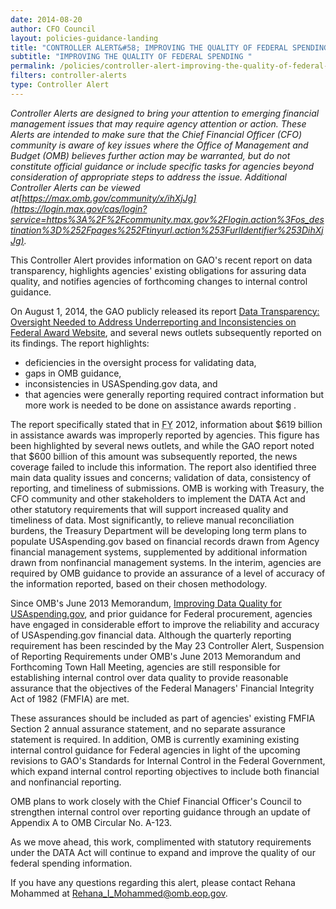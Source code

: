 ```yaml
---
date: 2014-08-20
author: CFO Council
layout: policies-guidance-landing 
title: "CONTROLLER ALERT&#58; IMPROVING THE QUALITY OF FEDERAL SPENDING TRANSPARENCY ON USASPENDING.GOV"
subtitle: "IMPROVING THE QUALITY OF FEDERAL SPENDING "
permalink: /policies/controller-alert-improving-the-quality-of-federal-spending-transparency-on-usaspending-gov/
filters: controller-alerts
type: Controller Alert
---
```

*Controller Alerts are designed to bring your attention to emerging financial management issues that may require agency attention or action.  These Alerts are intended to make sure that the Chief Financial Officer (CFO) community is aware of key issues where the Office of Management and Budget (OMB) believes further action may be warranted, but do not constitute official guidance or include specific tasks for agencies beyond consideration of appropriate steps to address the issue.  Additional Controller Alerts can be viewed at[https://max.omb.gov/community/x/ihXjJg](https://login.max.gov/cas/login?service=https%3A%2F%2Fcommunity.max.gov%2Flogin.action%3Fos_destination%3D%252Fpages%252Ftinyurl.action%253FurlIdentifier%253DihXjJg).*

This Controller Alert provides information on GAO's recent report on data transparency, highlights agencies' existing obligations for assuring data quality, and notifies agencies of forthcoming changes to internal control guidance.

On August 1, 2014, the GAO publicly released its report [Data Transparency: Oversight Needed to Address Underreporting and Inconsistencies on Federal Award Website](https://www.gao.gov/products/GAO-14-476), and several news outlets subsequently reported on its findings. The report highlights:

* deficiencies in the oversight process for validating data,
* gaps in OMB guidance,
* inconsistencies in USASpending.gov data, and
* that agencies were generally reporting required contract information but more work is needed to be done on assistance awards reporting .

The report specifically stated that in <abbr title="Fiscal year">FY</abbr> 2012, information about $619 billion in assistance awards was improperly reported by agencies. This figure has been highlighted by several news outlets, and while the GAO report noted that $600 billion of this amount was subsequently reported, the news coverage failed to include this information. The report also identified three main data quality issues and concerns; validation of data, consistency of reporting, and timeliness of submissions.  OMB is working with Treasury, the CFO community and other stakeholders to implement the DATA Act and other statutory requirements that will support increased quality and timeliness of data.  Most significantly, to relieve manual reconciliation burdens, the Treasury Department will be developing long term plans to populate USAspending.gov based on financial records drawn from Agency financial management systems, supplemented by additional information drawn from nonfinancial management systems. In the interim, agencies are required by OMB guidance to provide an assurance of a level of accuracy of the information reported, based on their chosen methodology.

Since OMB's June 2013 Memorandum, [Improving Data Quality for USAspending.gov](https://www.whitehouse.gov/sites/default/files/omb/financial/memos/improving-data-quality-for-usaspending-gov.pdf), and prior guidance for Federal procurement, agencies have engaged in considerable effort to improve the reliability and accuracy of USAspending.gov financial data.   Although the quarterly reporting requirement has been rescinded by the May 23 Controller Alert, Suspension of Reporting Requirements under OMB's June 2013 Memorandum and Forthcoming Town Hall Meeting, agencies are still responsible for establishing internal control over data quality to provide reasonable assurance that the objectives of the Federal Managers' Financial Integrity Act of 1982 (FMFIA) are met.

These assurances should be included as part of agencies' existing FMFIA Section 2 annual assurance statement, and no separate assurance statement is required.  In addition, OMB is currently examining existing internal control guidance for Federal agencies in light of the upcoming revisions to GAO's Standards for Internal Control in the Federal Government, which expand internal control reporting objectives to include both financial and nonfinancial reporting.

OMB plans to work closely with the Chief Financial Officer's Council to strengthen internal control over reporting guidance through an update of Appendix A to OMB Circular No. A-123.

As we move ahead, this work, complimented with statutory requirements under the DATA Act will continue to expand and improve the quality of our federal spending information.

If you have any questions regarding this alert, please contact Rehana Mohammed at [Rehana_I_Mohammed@omb.eop.gov](mailto:Rehana_I_Mohammed@omb.eop.gov).
